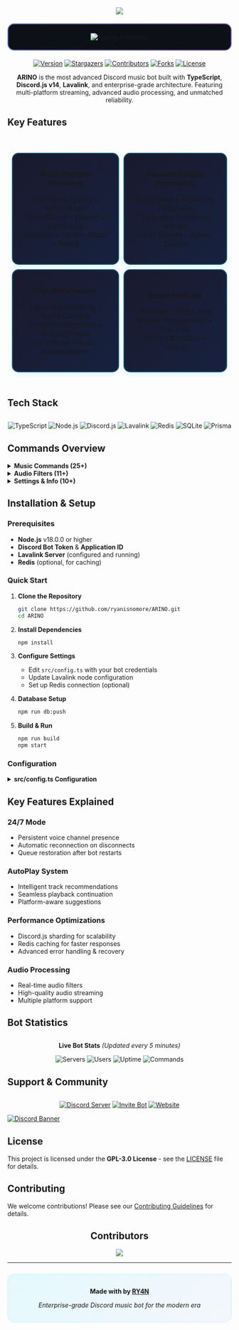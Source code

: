
<div align="center">

<a href="https://discord.gg/W2GheK3F9m">
<img src="https://capsule-render.vercel.app/api?type=waving&color=0:EEFF00,100:a82da8&animation=blink&height=150&reversal=true&width=100&theme=gruvbox&section=header&text=ARINO&fontColor=15f8ef&fontSize=75&fontAlignY=39" />
</a>


<div style="background: linear-gradient(135deg, #667eea 0%, #764ba2 100%); padding: 2px; border-radius: 15px; margin: 20px 0;">
  <div style="background: #0d1117; padding: 20px; border-radius: 13px;">
    <img src="https://readme-typing-svg.herokuapp.com?font=Orbitron&weight=700&size=28&duration=2500&pause=800&color=00D9FF&center=true&vCenter=true&width=600&lines=Enterprise+Grade+Music+Bot;Multi-Platform+Streaming;24/7+High+Performance;Advanced+Audio+Processing" alt="Typing Animation" />
  </div>
</div>

[![Version][version-shield]][version-url]
[![Stargazers][stars-shield]][stars-url]
[![Contributors][contributors-shield]][contributors-url]
[![Forks][forks-shield]][forks-url]
[![License][license-shield]][license-url]

**ARINO** is the most advanced Discord music bot built with **TypeScript**, **Discord.js v14**, **Lavalink**, and enterprise-grade architecture. Featuring multi-platform streaming, advanced audio processing, and unmatched reliability.

</div>

## Key Features

<div style="display: grid; gap: 20px; margin: 30px 0;">

<table style="width: 100%; border-collapse: separate; border-spacing: 10px;">
<tr>
<td align="center" style="background: linear-gradient(135deg, #1a1a2e 0%, #16213e 100%); padding: 20px; border-radius: 15px; border: 2px solid rgba(0,217,255,0.3); box-shadow: 0 8px 16px rgba(0,217,255,0.1);">

**Multi-Platform Streaming**
<div style="margin: 15px 0;">
YouTube • Spotify • Apple Music<br/>
SoundCloud • Deezer • Bandcamp<br/>
JioSaavn • Yandex Music • Twitch
</div>

</td>
<td align="center" style="background: linear-gradient(135deg, #1a1a2e 0%, #16213e 100%); padding: 20px; border-radius: 15px; border: 2px solid rgba(0,217,255,0.3); box-shadow: 0 8px 16px rgba(0,217,255,0.1);">

**Advanced Audio Processing**
<div style="margin: 15px 0;">
Bass Boost • Nightcore • 8D Audio<br/>
Karaoke • Tremolo • Vibrato<br/>
Pitch Control • Speed Control
</div>

</td>
</tr>
<tr>
<td align="center" style="background: linear-gradient(135deg, #1a1a2e 0%, #16213e 100%); padding: 20px; border-radius: 15px; border: 2px solid rgba(0,217,255,0.3); box-shadow: 0 8px 16px rgba(0,217,255,0.1);">

**High Performance**
<div style="margin: 15px 0;">
Discord.js Sharding • Redis Caching<br/>
Lavalink Integration • SQLite/Prisma<br/>
24/7 Mode • Auto-Reconnection
</div>

</td>
<td align="center" style="background: linear-gradient(135deg, #1a1a2e 0%, #16213e 100%); padding: 20px; border-radius: 15px; border: 2px solid rgba(0,217,255,0.3); box-shadow: 0 8px 16px rgba(0,217,255,0.1);">

**Smart Features**
<div style="margin: 15px 0;">
AutoPlay • Live Lyrics<br/>
Queue Management • Fair Play<br/>
Search & History • FavList
</div>

</td>
</tr>
</table>

</div>

## Tech Stack

<div align="center" style="margin: 30px 0;">

![TypeScript](https://img.shields.io/badge/TypeScript-007ACC?style=for-the-badge&logo=typescript&logoColor=white)
![Node.js](https://img.shields.io/badge/Node.js-43853D?style=for-the-badge&logo=node.js&logoColor=white)
![Discord.js](https://img.shields.io/badge/Discord.js-5865F2?style=for-the-badge&logo=discord&logoColor=white)
![Lavalink](https://img.shields.io/badge/Lavalink-FF6B6B?style=for-the-badge&logo=music&logoColor=white)
![Redis](https://img.shields.io/badge/Redis-DC382D?style=for-the-badge&logo=redis&logoColor=white)
![SQLite](https://img.shields.io/badge/SQLite-07405E?style=for-the-badge&logo=sqlite&logoColor=white)
![Prisma](https://img.shields.io/badge/Prisma-3982CE?style=for-the-badge&logo=Prisma&logoColor=white)

</div>

## Commands Overview

<details>
<summary><b> Music Commands (25+)</b></summary>

- **Play Commands**: `play`, `playnext`, `search`, `lyrics`
- **Queue Management**: `queue`, `shuffle`, `clear`, `remove`, `skipto`
- **Playback Control**: `pause`, `resume`, `skip`, `stop`, `seek`, `replay`
- **Audio Control**: `volume`, `loop`, `autoplay`, `fairplay`
- **Utilities**: `nowplaying`, `grab`, `history`, `join`, `leave`

</details>

<details>
<summary><b> Audio Filters (11+)</b></summary>

- **Enhancement**: `bassboost`, `8d`, `nightcore`, `karaoke`
- **Modulation**: `tremolo`, `vibrato`, `rotation`
- **Control**: `pitch`, `speed`, `rate`, `lowpass`, `reset`

</details>

<details>
<summary><b> Settings & Info (10+)</b></summary>

- **Bot Info**: `stats`, `ping`, `help`, `invite`, `support`
- **Settings**: `247`, `prefix`, `lavalink`
- **Sources**: Platform-specific commands for each streaming service

</details>

## Installation & Setup

### Prerequisites

- **Node.js** v18.0.0 or higher
- **Discord Bot Token** & **Application ID**
- **Lavalink Server** (configured and running)
- **Redis** (optional, for caching)

### Quick Start

1. **Clone the Repository**
   ```bash
   git clone https://github.com/ryanisnomore/ARINO.git
   cd ARINO
   ```

2. **Install Dependencies**
   ```bash
   npm install
   ```

3. **Configure Settings**
   - Edit `src/config.ts` with your bot credentials
   - Update Lavalink node configuration
   - Set up Redis connection (optional)

4. **Database Setup**
   ```bash
   npm run db:push
   ```

5. **Build & Run**
   ```bash
   npm run build
   npm start
   ```

### Configuration

<details>
<summary><b> src/config.ts Configuration</b></summary>

```typescript
export default {
  TOKEN: "YOUR_BOT_TOKEN",
  CLIENT_ID: "YOUR_CLIENT_ID", 
  PREFIX: "+",
  OWNER_IDS: ["YOUR_USER_ID"],
  
  // Lavalink Configuration
  NODES: [
    {
      id: "Main-Node",
      host: "localhost",
      port: 2333,
      authorization: "youshallnotpass",
      secure: false,
    }
  ],

  // Redis Configuration (Optional)
  REDIS: {
    url: "redis://localhost:6379",
  },

  // Additional settings...
}
```

</details>

## Key Features Explained

### **24/7 Mode**
- Persistent voice channel presence
- Automatic reconnection on disconnects
- Queue restoration after bot restarts

### **AutoPlay System**
- Intelligent track recommendations
- Seamless playback continuation
- Platform-aware suggestions

### **Performance Optimizations**
- Discord.js sharding for scalability
- Redis caching for faster responses
- Advanced error handling & recovery

### **Audio Processing**
- Real-time audio filters
- High-quality audio streaming
- Multiple platform support

## Bot Statistics

<div align="center" style="margin: 30px 0;">

**Live Bot Stats** *(Updated every 5 minutes)*

![Servers](https://img.shields.io/badge/Servers-200+-success?style=for-the-badge)
![Users](https://img.shields.io/badge/Users-50000+-blue?style=for-the-badge)
![Uptime](https://img.shields.io/badge/Uptime-99.9%25-brightgreen?style=for-the-badge)
![Commands](https://img.shields.io/badge/Commands-63+-orange?style=for-the-badge)

</div>

## Support & Community

<div style="margin: 30px 0;">

<div align="center">

[![Discord Server](https://img.shields.io/badge/Support_Server-5865F2?style=for-the-badge&logoColor=white&labelColor=1a1a1a)](https://discord.gg/W2GheK3F9m)
[![Invite Bot](https://img.shields.io/badge/Invite_ARINO-00D9FF?style=for-the-badge&logoColor=white&labelColor=1a1a1a)](https://discord.com/oauth2/authorize?client_id=1321595174056362111&permissions=8&scope=bot%20applications.commands&redirect_uri=https%3A%2F%2Fdiscord.com%2Finvite%2FW2GheK3F9m)
[![Website](https://img.shields.io/badge/Website-764ba2?style=for-the-badge&logoColor=white&labelColor=1a1a1a)](https://arino.bot)

</div>

[![Discord Banner](https://cdn.discordapp.com/attachments/1266081851714441267/1336484677199855759/Picsart_25-02-05_05-52-23-511.png)](https://discord.gg/W2GheK3F9m)

</div>

## License

This project is licensed under the **GPL-3.0 License** - see the [LICENSE](LICENSE) file for details.

## Contributing

We welcome contributions! Please see our [Contributing Guidelines](CONTRIBUTING.md) for details.

<div align="center">

## Contributors

<a href="https://github.com/ryanisnomore/ARINO/graphs/contributors">
  <img src="https://contrib.rocks/image?repo=ryanisnomore/ARINO" />
</a>

---

<div style="margin: 25px 0; padding: 15px; background: linear-gradient(135deg, rgba(0,217,255,0.1) 0%, rgba(102,126,234,0.05) 100%); border-radius: 15px; border: 1px solid rgba(0,217,255,0.2);">

**Made with by [RY4N](https://github.com/ryanisnomore)**

*Enterprise-grade Discord music bot for the modern era*

</div>


<!-- Shield Links -->
[version-shield]: https://img.shields.io/github/package-json/v/ryanisnomore/ARINO?style=for-the-badge&color=00D9FF
[version-url]: https://github.com/ryanisnomore/ARINO/releases
[contributors-shield]: https://img.shields.io/github/contributors/ryanisnomore/ARINO.svg?style=for-the-badge&color=00D9FF
[contributors-url]: https://github.com/ryanisnomore/ARINO/graphs/contributors
[forks-shield]: https://img.shields.io/github/forks/ryanisnomore/ARINO.svg?style=for-the-badge&color=00D9FF
[forks-url]: https://github.com/ryanisnomore/ARINO/network/members
[stars-shield]: https://img.shields.io/github/stars/ryanisnomore/ARINO.svg?style=for-the-badge&color=00D9FF
[stars-url]: https://github.com/ryanisnomore/ARINO/stargazers
[license-shield]: https://img.shields.io/github/license/ryanisnomore/ARINO?style=for-the-badge&color=00D9FF
[license-url]: https://github.com/ryanisnomore/ARINO/blob/main/LICENSE

